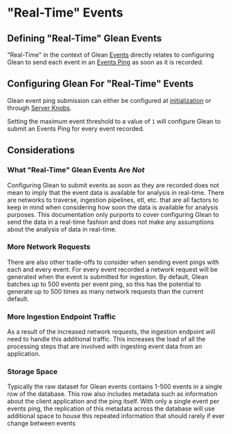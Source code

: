 # "Real-Time" Events

## Defining "Real-Time" Glean Events

"Real-Time" in the context of Glean [Events](../../../reference/metrics/event.md) directly relates to configuring Glean to send each event in an [Events Ping](../../pings/events.md) as soon as it is recorded.

## Configuring Glean For "Real-Time" Events

Glean event ping submission can either be configured at [initialization](../../../reference/general/initializing.md) or through [Server Knobs](../../../user/server-knobs/other/max-events.md).

Setting the maximum event threshold to a value of `1` will configure Glean to submit an Events Ping for every event recorded.

## Considerations

### What "Real-Time" Glean Events Are _Not_

Configuring Glean to submit events as soon as they are recorded does not mean to imply that the event data is available for analysis in
real-time. There are networks to traverse, ingestion pipelines, etl, etc. that are all factors to keep in mind when considering how soon
the data is available for analysis purposes. This documentation only purports to cover configuring Glean to send the data in a real-time
fashion and does not make any assumptions about the analysis of data in real-time.

### More Network Requests

There are also other trade-offs to consider when sending event pings with each and every event. For every event recorded a network request
will be generated when the event is submitted for ingestion. By default, Glean batches up to 500 events per event ping, so this has the
potential to generate up to 500 times as many network requests than the current default.

### More Ingestion Endpoint Traffic

As a result of the increased network requests, the ingestion endpoint will need to handle this additional traffic. This increases the load
of all the processing steps that are involved with ingesting event data from an application.

### Storage Space

Typically the raw dataset for Glean events contains 1-500 events in a single row of the database. This row also includes metadata such as
information about the client application and the ping itself. With only a single event per events ping, the replication of this metadata
across the database will use additional space to house this repeated information that should rarely if ever change between events
